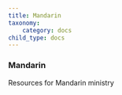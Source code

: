 ```yaml
---
title: Mandarin
taxonomy:
    category: docs
child_type: docs
---
```


### Mandarin

Resources for Mandarin ministry


